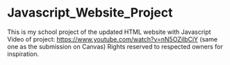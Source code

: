 # Javascript_Website_Project
This is my school project of the updated HTML website with Javascript
Video of project: https://www.youtube.com/watch?v=nN5OZilbCiY (same one as the submission on Canvas) 
Rights reserved to respected owners for inspiration.
